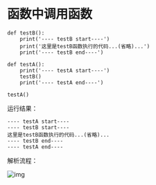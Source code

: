 # 函数中调用函数



~~~
def testB():
    print('---- testB start----')
    print('这里是testB函数执行的代码...(省略)...')
    print('---- testB end----')

def testA():
    print('---- testA start----')
    testB()
    print('---- testA end----')

testA()

~~~



运行结果：

~~~
---- testA start----
---- testB start----
这里是testB函数执行的代码...(省略)...
---- testB end----
---- testA end----

~~~



解析流程：

![img](../images/函数调用函数.png)